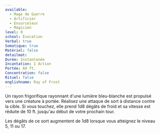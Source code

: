 ```yaml
---
available:
  - Mage de Guerre
  - Artificier
  - Ensorceleur
  - Magicien
level: 0
school: Évocation
Verbal: true
Somatique: true
Matériel: false
detailmat: 
Durée: Instantanée
Incantation: 1 Action
Portée: 60 ft.
Concentration: false
Rituel: false
englishname: Ray of Frost
---
```

Un rayon frigorifique rayonnant d'une lumière bleu-blanche est propulsé vers une créature à portée. Réalisez une attaque de sort à distance contre la cible. Si vous touchez, elle prend 1d8 dégâts de froid et sa vitesse est réduite de 10 ft. jusqu'au début de votre prochain tour.

Les dégâts de ce sort augmentent de 1d8 lorsque vous atteignez le niveau 5, 11 ou 17.
